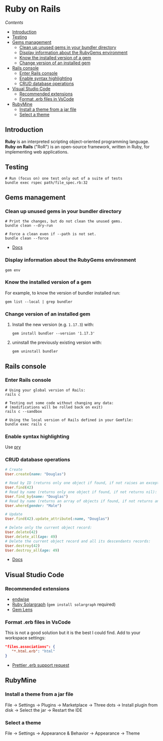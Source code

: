 # Ruby on Rails

*Contents*
<!-- START doctoc generated TOC please keep comment here to allow auto update -->
<!-- DON'T EDIT THIS SECTION, INSTEAD RE-RUN doctoc TO UPDATE -->
<!-- generated with [DocToc](https://github.com/thlorenz/doctoc) -->

- [Introduction](#introduction)
- [Testing](#testing)
- [Gems management](#gems-management)
  - [Clean up unused gems in your bundler directory](#clean-up-unused-gems-in-your-bundler-directory)
  - [Display information about the RubyGems environment](#display-information-about-the-rubygems-environment)
  - [Know the installed version of a gem](#know-the-installed-version-of-a-gem)
  - [Change version of an installed gem](#change-version-of-an-installed-gem)
- [Rails console](#rails-console)
  - [Enter Rails console](#enter-rails-console)
  - [Enable syntax highlighting](#enable-syntax-highlighting)
  - [CRUD database operations](#crud-database-operations)
- [Visual Studio Code](#visual-studio-code)
  - [Recommended extensions](#recommended-extensions)
  - [Format .erb files in VsCode](#format-erb-files-in-vscode)
- [RubyMine](#rubymine)
  - [Install a theme from a jar file](#install-a-theme-from-a-jar-file)
  - [Select a theme](#select-a-theme)

<!-- END doctoc generated TOC please keep comment here to allow auto update -->

## Introduction

**Ruby** is an interpreted scripting object-oriented programming language. **Ruby on Rails** ("RoR") is an open-source framework, written in Ruby, for implementing web applications.

## Testing

```shell
# Run (focus on) one test only out of a suite of tests
bundle exec rspec path/file_spec.rb:32
```

## Gems management

### Clean up unused gems in your bundler directory

```shell
# Print the changes, but do not clean the unused gems.
bundle clean --dry-run

# Force a clean even if --path is not set.
bundle clean --force
```

- [Docs](https://bundler.io/man/bundle-clean.1.html)

### Display information about the RubyGems environment

```shell
gem env
```

### Know the installed version of a gem

For example, to know the version of bundler installed run:
```shell
gem list --local | grep bundler
```

### Change version of an installed gem

1. Install the new version (e.g. `1.17.3`) with:

   ```shell
   gem install bundler --version '1.17.3'
   ```

1. uninstall the previously existing version with:

   ```shell
   gem uninstall bundler
   ```

## Rails console

### Enter Rails console

```shell
# Using your global version of Rails:
rails c

# Testing out some code without changing any data:
# (modifications will be rolled back on exit)
rails c --sandbox

# Using the local version of Rails defined in your Gemfile:
bundle exec rails c
```

### Enable syntax highlighting

Use [pry](https://github.com/pry/pry)

### CRUD database operations

```ruby
# Create
User.create(name: "Douglas")

# Read by ID (returns only one object if found, if not raises an exception):
User.find(42)
# Read by name (returns only one object if found, if not returns nil):
User.find_by(name: "Douglas")
# Read by name (returns an array of objects if found, if not returns an empty array):
User.where(gender: "Male")

# Update
User.find(42).update_attribute(:name, "Douglas")

# Delete only the current object record:
User.delete(42)
User.delete_all(age: 49)
# Delete the current object record and all its descendants records:
User.destroy(42)
User.destroy_all(age: 49)
```

- [Docs](https://www.rubydoc.info/docs/rails/4.1.7/ActiveRecord/Relation)

## Visual Studio Code

### Recommended extensions

- [endwise](https://marketplace.visualstudio.com/items?itemName=kaiwood.endwise)
- [Ruby Solargraph](https://marketplace.visualstudio.com/items?itemName=castwide.solargraph) (`gem install solargraph` required)
- [Gem Lens](https://marketplace.visualstudio.com/items?itemName=ninoseki.vscode-gem-lens)

### Format .erb files in VsCode

This is not a good solution but it is the best I could find.
Add to your workspace settings:
```json
"files.associations": {
   "*.html.erb": "html"
}
```

- [Prettier .erb support request](https://github.com/prettier/plugin-ruby/issues/371)

## RubyMine

### Install a theme from a jar file

File → Settings → Plugins → Marketplace → Three dots → Install plugin from disk → Select the jar → Restart the IDE

### Select a theme

File → Settings → Appearance & Behavior → Appearance → Theme